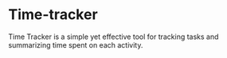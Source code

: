 # Time-tracker
Time Tracker is a simple yet effective tool for tracking tasks and summarizing time spent on each activity.
